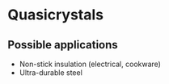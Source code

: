 # Quasicrystals
## Possible applications
- Non-stick insulation (electrical, cookware)
- Ultra-durable steel